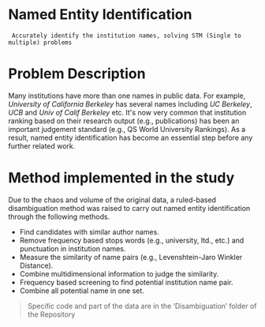 # Named Entity Identification
     Accurately identify the institution names, solving STM (Single to multiple) problems

# Problem Description
Many institutions have more than one names in public data. For example, *University of California Berkeley* has several names including 
*UC Berkeley*, *UCB* and *Univ of Calif Berkeley* etc. It's now very common that institution ranking based on their research output (e.g., publications) has been an important judgement standard (e.g., QS World University Rankings). As a result, named entity identification has become an essential step before any further related work.

# Method implemented in the study
Due to the chaos and volume of the original data, a ruled-based disambiguation method was raised to carry out named entity identification through the following methods.
- Find candidates with similar author names.
- Remove frequency based stops words (e.g., university, ltd., etc.) and punctuation in institution names.
- Measure the similarity of name pairs (e.g., Levenshtein-Jaro Winkler Distance).
- Combine multidimensional information to judge the similarity.
- Frequency based screening to find potential institution name pair.
- Combine all potential name in one set.
> Specific code and part of the data are in the ‘Disambiguation’ folder of the Repository
